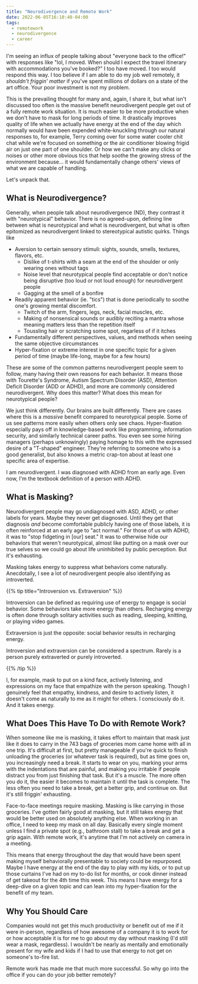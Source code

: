 ```yaml
---
title: "Neurodivergence and Remote Work"
date: 2022-06-05T16:10:40-04:00
tags:
  - remotework
  - neurodivergence
  - career
---
```


I'm seeing an influx of people talking about "everyone back to the office!" with responses like "lol, I moved. When should I expect the travel itinerary with accommodations you've booked?" I too have moved. I too would respond this way. I too believe if I am able to do my job well remotely, it _shouldn't friggin' matter_ if you've spent millions of dollars on a state of the art office. Your poor investment is not my problem.

This is the prevailing thought for many and, again, I share it, but what isn't discussed too often is the massive benefit neurodivergent people get out of a fully remote work situation. It is much easier to be more productive when we don't have to mask for long periods of time. It drastically improves quality of life when we actually have energy at the end of the day which normally would have been expended white-knuckling through our natural responses to, for example, Terry coming over for some water cooler chit chat while we're focused on something or the air conditioner blowing frigid air on just one part of one shoulder. Or how we can't make any clicks or noises or other more obvious tics that help soothe the growing stress of the environment because... it would fundamentally change others' views of what we are capable of handling.

Let's unpack that.

## What is Neurodivergence?

Generally, when people talk about neurodivergence (ND), they contrast it with "neurotypical" behavior. There is no agreed-upon, defining line between what is neurotypical and what is neurodivergent, but what is often epitomized as neurodivergent linked to stereotypical autistic quirks. Things like

- Aversion to certain sensory stimuli: sights, sounds, smells, textures, flavors, etc.
  - Dislike of t-shirts with a seam at the end of the shoulder or only wearing ones without tags
  - Noise level that neurotypical people find acceptable or don't notice being disruptive (too loud or not loud enough) for neurodivergent people
  - Gagging at the smell of a bonfire
- Readily apparent behavior (ie. "tics") that is done periodically to soothe one's growing mental discomfort.
  - Twitch of the arm, fingers, legs, neck, facial muscles, etc.
  - Making of nonsensical sounds or audibly reciting a mantra whose meaning matters less than the repetition itself
  - Toussling hair or scratching some spot, regarless of if it itches
- Fundamentally different perspectives, values, and methods when seeing the same objective circumstances
- Hyper-fixation or extreme interest in one specific topic for a given period of time (maybe life-long, maybe for a few hours)

These are some of the common patterns neurodivergent people seem to follow, many having their own reasons for each behavior. It means those with Tourette's Syndrome, Autism Spectrum Disorder (ASD), Attention Deficit Disorder (ADD or ADHD), and more are commonly considered neurodivergent. Why does this matter? What does this mean for neurotypical people?

We just think differently. Our brains are built differently. There are cases where this is a _massive_ benefit compared to neurotypical people. Some of us see patterns more easily when others only see chaos. Hyper-fixation especially pays off in knowledge-based work like programming, information security, and similarly technical career paths. You even see some hiring managers (perhaps unknowingly) paying homage to this with the expressed desire of a "T-shaped" engineer. They're referring to someone who is a good generalist, but also knows a metric crap-ton about at least one specific area of expertise.

I am neurodivergent. I was diagnosed with ADHD from an early age. Even now, I'm the textbook definition of a person with ADHD.

## What is Masking?

Neurodivergent people may go undiagnosed with ASD, ADHD, or other labels for years. Maybe they never get diagnosed. Until they get that diagnosis _and_ become comfortable publicly having one of those labels, it is often reinforced at an early age to "act normal." For those of us with ADHD, it was to "stop fidgeting in \[our\] seat." It was to otherwise hide our behaviors that weren't neurotypical, almost like putting on a mask over our true selves so we could go about life uninhibited by public perception. But it's exhausting.

Masking takes energy to suppress what behaviors come naturally. Anecdotally, I see a lot of neurodivergent people also identifying as introverted.

{{% tip title="Introversion vs. Extraversion" %}}

Introversion can be defined as requiring use of energy to engage is social behavior. Some behaviors take more energy than others. Recharging energy is often done through solitary activities such as reading, sleeping, knitting, or playing video games.

Extraversion is just the opposite: social behavior results in recharging energy.

Introversion and extraversion can be considered a spectrum. Rarely is a person purely extraverted or purely introverted.

{{% /tip %}}

I, for example, mask to put on a kind face, actively listening, and expressions on my face that empathize with the person speaking. Though I genuinely feel that empathy, kindness, and desire to actively listen, it doesn't come as naturally to me as it might for others. I consciously do it. And it takes energy.

## What Does This Have To Do with Remote Work?

When someone like me is masking, it takes effort to maintain that mask just like it does to carry in the 743 bags of groceries mom came home with all in one trip. It's difficult at first, but pretty manageable if you're quick to finish unloading the groceries (or whatever task is required), but as time goes on, you increasingly need a break. It starts to wear on you, marking your arms with the indentations that are painful, and making you irritable if people distract you from just finishing that task. But it's a muscle. The more often you do it, the easier it becomes to maintain it until the task is complete. The less often you need to take a break, get a better grip, and continue on. But it's still friggin' exhausting.

Face-to-face meetings require masking. Masking is like carrying in those groceries. I've gotten fairly good at masking, but it still takes energy that would be better used on absolutely anything else. When working in an office, I need to keep my mask on all day. Basically every single moment unless I find a private spot (e.g., bathroom stall) to take a break and get a grip again. With remote work, it's anytime that I'm not actively on camera in a meeting.

This means that energy throughout the day that would have been spent making myself behaviorally presentable to society could be repurposed. Maybe I have energy at the end of the day to play with my kids, or to put up those curtains I've had on my to-do list for months, or cook dinner instead of get takeout for the 4th time this week. This means I have energy for a deep-dive on a given topic and can lean into my hyper-fixation for the benefit of my team.

## Why You Should Care

Companies would not get this much productivity or benefit out of me if it were in-person, regardless of how awesome of a company it is to work for or how acceptable it is for me to go about my day without masking (I'd still wear a mask, regardless). I wouldn't be nearly as mentally and emotionally present for my wife and kids if I had to use that energy to not get on someone's to-fire list.

Remote work has made me that much more successful. So why go into the office if you can do your job better remotely?
